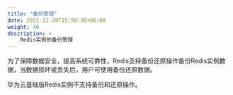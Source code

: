 ```yaml
---
title: "备份管理"
date: 2021-11-29T15:50:30+08:00
weight: 40
description: >
    Redis实例的备份管理
---
```


为了保障数据安全，提高系统可靠性，Redis支持备份还原操作备份Redis实例数据，当数据损坏或丢失后，用户可使用备份还原数据。

华为云基础版Redis实例不支持备份和还原操作。
